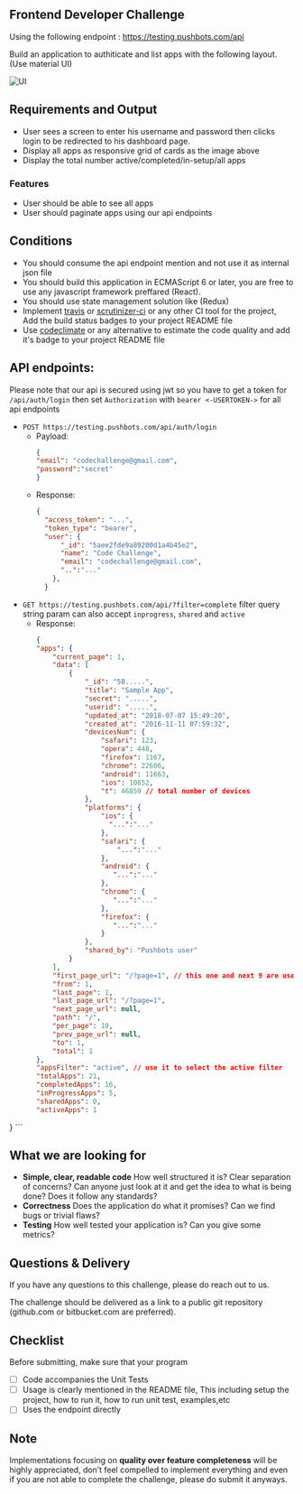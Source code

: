 ## Frontend Developer Challenge

Using the following endpoint : https://testing.pushbots.com/api

Build an application to authiticate and list apps with the following layout. (Use material UI)

![UI](https://user-images.githubusercontent.com/13505298/43805654-e567b8b6-9aa0-11e8-8813-a261cc15f010.jpg)

## Requirements and Output

- User sees a screen to enter his username and password then clicks login to be redirected to his dashboard page.
- Display all apps as responsive grid of cards as the image above
- Display the total number active/completed/in-setup/all apps

### Features

- User should be able to see all apps
- User should paginate apps using our api endpoints


## Conditions
- You should consume the api endpoint mention and not use it as internal json file
- You should build this application in ECMAScript 6 or later, you are free to use any javascript framework preffared (React).
- You should use state management solution like (Redux)
- Implement [travis](https://travis-ci.org) or [scrutinizer-ci](https://scrutinizer-ci.com) or any other CI tool for the project, Add the build status badges to your project README file
- Use [codeclimate](https://codeclimate.com) or any alternative to estimate the code quality and add it's badge to your project README file

## API endpoints:
Please note that our api is secured using jwt so you have to get a token for `/api/auth/login` then set `Authorization` with `bearer <-USERTOKEN->` for all api endpoints

- `POST https://testing.pushbots.com/api/auth/login`
  - Payload:
    ```json
    {
    "email": "codechallenge@gmail.com",
    "password":"secret"
    }
    ```
  - Response:
    ```json
    {
      "access_token": "...",
      "token_type": "bearer",
      "user": {
          "_id": "5aee2fde9a89200d1a4b45e2",
          "name": "Code Challenge",
          "email": "codechallenge@gmail.com",
          "..":"..."
        },
      }
    ```
- `GET https://testing.pushbots.com/api/?filter=complete` filter query string param can also accept `inprogress`, `shared` and `active`
  - Response:
    ```json
    {
    "apps": {
        "current_page": 1,
        "data": [
            {
                "_id": "58.....",
                "title": "Sample App",
                "secret": ".....",
                "userid": ".....",
                "updated_at": "2018-07-07 15:49:20",
                "created_at": "2016-11-11 07:59:32",
                "devicesNum": {
                    "safari": 123,
                    "opera": 448,
                    "firefox": 1167,
                    "chrome": 22606,
                    "android": 11663,
                    "ios": 10852,
                    "t": 46859 // total number of devices
                },
                "platforms": {
                    "ios": {
                      "...":"..."
                    },
                    "safari": {
                        "...":"..."
                    },
                    "android": {
                       "...":"..."
                    },
                    "chrome": {
                       "...":"..."
                    },
                    "firefox": {
                       "...":"..."
                    }
                },
                "shared_by": "Pushbots user"
            }
        ],
        "first_page_url": "/?page=1", // this one and next 9 are used for pagination
        "from": 1,
        "last_page": 1,
        "last_page_url": "/?page=1",
        "next_page_url": null,
        "path": "/",
        "per_page": 10,
        "prev_page_url": null,
        "to": 1,
        "total": 1
    },
    "appsFilter": "active", // use it to select the active filter
    "totalApps": 21,
    "completedApps": 16,
    "inProgressApps": 5,
    "sharedApps": 0,
    "activeApps": 1
} ```

## What we are looking for

- **Simple, clear, readable code** How well structured it is? Clear separation of concerns? Can anyone just look at it and get the idea to
what is being done? Does it follow any standards?
- **Correctness** Does the application do what it promises? Can we find bugs or trivial flaws?
- **Testing** How well tested your application is? Can you give some metrics?


## Questions & Delivery

If you have any questions to this challenge, please do reach out to us.

The challenge should be delivered as a link to a public git repository (github.com or bitbucket.com are preferred).

## Checklist

Before submitting, make sure that your program

- [ ] Code accompanies the Unit Tests
- [ ] Usage is clearly mentioned in the README file, This including setup the project, how to run it, how to run unit test, examples,etc
- [ ] Uses the endpoint directly

## Note

Implementations focusing on **quality over feature completeness** will be highly appreciated,  don’t feel compelled to implement everything and even if you are not able to complete the challenge, please do submit it anyways.

